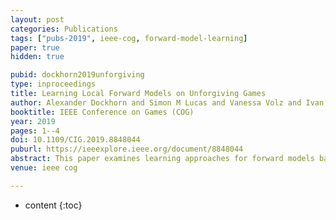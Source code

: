 ```yaml
---
layout: post
categories: Publications
tags: ["pubs-2019", ieee-cog, forward-model-learning]
paper: true
hidden: true

pubid: dockhorn2019unforgiving
type: inproceedings
title: Learning Local Forward Models on Unforgiving Games
author: Alexander Dockhorn and Simon M Lucas and Vanessa Volz and Ivan Bravi and Raluca D. Gaina and Diego Perez-Liebana
booktitle: IEEE Conference on Games (COG)
year: 2019
pages: 1--4
doi: 10.1109/CIG.2019.8848044
puburl: https://ieeexplore.ieee.org/document/8848044
abstract: This paper examines learning approaches for forward models based on local cell transition function. We provide a formal definition of local forward models for which we propose two learning approaches. Our analysis is based on the game Sokoban, where a wrong action can lead to an unsolvable game state. Therefore, an accurate prediction of an  action's resulting state is necessary to avoid this scenario. In contrast to learning the complete state transition function, local forward models allow extracting multiple training examples from a single state transition. In this way, the Hash Set model, as well as the Decision Tree model, quickly learn to predict upcoming state transitions of both the training and the test set. Applying the model using a statistical forward planner showed that the best models can be used to satisfying degree even in cases in which the test levels have not yet been seen. Our evaluation includes an analysis of various local neighbourhood patterns and sizes to test the learners' capabilities in case too few or too many attributes are extracted, of which the latter has shown do degrade the performance of the model learner.   
venue: ieee cog

---
```


* content
{:toc}

